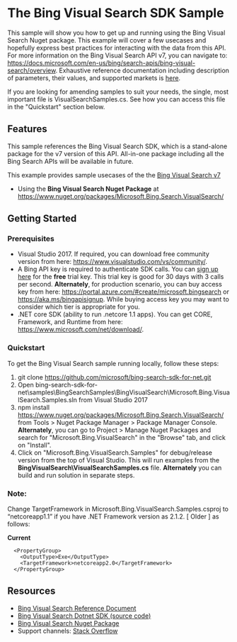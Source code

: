 

# The Bing Visual Search SDK Sample

This sample will show you how to get up and running using the Bing Visual Search Nuget package. This example will cover a few usecases and hopefully express best practices for interacting with the data from this API. For more information on the Bing Visual Search API v7, you can navigate to: https://docs.microsoft.com/en-us/bing/search-apis/bing-visual-search/overview. Exhaustive reference documentation including description of parameters, their values, and supported markets is [here](https://docs.microsoft.com/en-us/bing/search-apis/bing-visual-search/overview).

If you are looking for amending samples to suit your needs, the single, most important file is VisualSearchSamples.cs. See how you can access this file in the "Quickstart" section below.

## Features

This sample references the Bing Visual Search SDK, which is a stand-alone package for the v7 version of this API. All-in-one package including all the Bing Search APIs will be available in future.

This example provides sample usecases of the the [Bing Visual Search v7](https://github.com/microsoft/bing-search-sdk-for-net/tree/main/samples/BingSearchSamples/BingVisualSearch)

* Using the **Bing Visual Search Nuget Package** at https://www.nuget.org/packages/Microsoft.Bing.Search.VisualSearch/

## Getting Started

### Prerequisites

- Visual Studio 2017. If required, you can download free community version from here: https://www.visualstudio.com/vs/community/.
- A Bing API key is required to authenticate SDK calls. You can [sign up here](https://portal.azure.com/#create/microsoft.bingsearch) for the **free** trial key. This trial key is good for 30 days with 3 calls per second. **Alternately**, for production scenario, you can buy access key from here: https://portal.azure.com/#create/microsoft.bingsearch or https://aka.ms/bingapisignup. While buying access key you may want to consider which tier is appropriate for you.
- .NET core SDK (ability to run .netcore 1.1 apps). You can get CORE, Framework, and Runtime from here: https://www.microsoft.com/net/download/. 


### Quickstart

To get the Bing Visual Search sample running locally, follow these steps:

1. git clone https://github.com/microsoft/bing-search-sdk-for-net.git
2. Open bing-search-sdk-for-net\samples\BingSearchSamples\BingVisualSearch\Microsoft.Bing.VisualSearch.Samples.sln from Visual Studio 2017
3. npm install https://www.nuget.org/packages/Microsoft.Bing.Search.VisualSearch/ from Tools > Nuget Package Manager > Package Manager Console. **Alternately**, you can go to Project > Manage Nuget Packages and search for "Microsoft.Bing.VisualSearch" in the "Browse" tab, and click on "Install". 
4. Click on "Microsoft.Bing.VisualSearch.Samples" for debug/release version from the top of Visual Studio. This will run examples from the **BingVisualSearch\VisualSearchSamples.cs** file. **Alternately** you can build and run solution in separate steps.

### Note: 
Change TargetFramework in Microsoft.Bing.VisualSearch.Samples.csproj to “netcoreapp1.1” if you have .NET Framework version as 2.1.2. [ Older ] as follows:

**Current**
````  
  <PropertyGroup>
    <OutputType>Exe</OutputType>
    <TargetFramework>netcoreapp2.0</TargetFramework>
  </PropertyGroup>
````

## Resources
- [Bing Visual Search Reference Document](https://docs.microsoft.com/en-us/bing/search-apis/bing-visual-search/overview)
- [Bing Visual Search Dotnet SDK (source code)](https://github.com/microsoft/bing-search-sdk-for-net/tree/main/sdk/VisualSearch)
- [Bing Visual Search Nuget Package](https://www.nuget.org/packages/Microsoft.Bing.Search.VisualSearch/) 
- Support channels: [Stack Overflow](https://stackoverflow.com/questions/tagged/bing-search)
